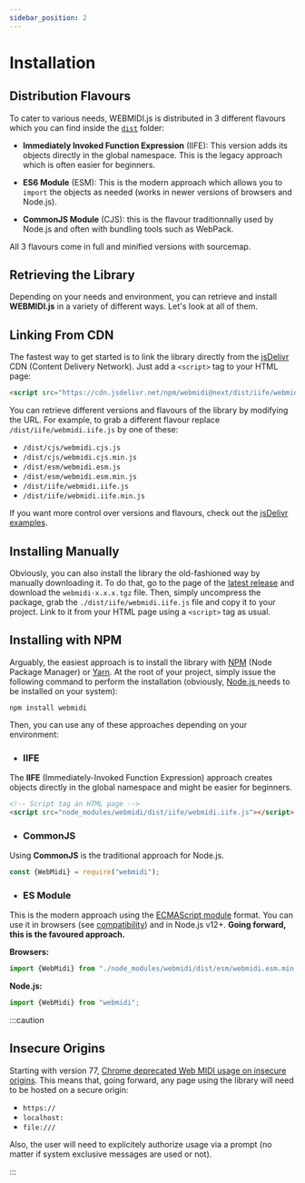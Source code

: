 ```yaml
---
sidebar_position: 2
---
```


# Installation

## Distribution Flavours

To cater to various needs, WEBMIDI.js is distributed in 3 different flavours which you can find
inside the [`dist`](https://github.com/djipco/webmidi/tree/develop/dist) folder:

* **Immediately Invoked Function Expression** (IIFE): This version adds its objects directly in the
  global namespace. This is the legacy approach which is often easier for beginners.

* **ES6 Module** (ESM): This is the modern approach which allows you to `import` the objects as
  needed (works in newer versions of browsers and Node.js).

* **CommonJS Module** (CJS): this is the flavour traditionnally used by Node.js and often with
  bundling tools such as WebPack.

All 3 flavours come in full and minified versions with sourcemap.


## Retrieving the Library

Depending on your needs and environment, you can retrieve and install **WEBMIDI.js** in a variety of
different ways. Let's look at all of them.

## Linking From CDN

The fastest way to get started is to link the library directly from the
[jsDelivr](https://www.jsdelivr.com/package/npm/webmidi) CDN (Content Delivery Network). Just add a 
`<script>` tag to your HTML page:

```html
<script src="https://cdn.jsdelivr.net/npm/webmidi@next/dist/iife/webmidi.iife.js"></script>
```

You can retrieve different versions and flavours of the library by modifying the URL. For example, 
to grab a different flavour replace `/dist/iife/webmidi.iife.js` by one of these:

* `/dist/cjs/webmidi.cjs.js`
* `/dist/cjs/webmidi.cjs.min.js`
* `/dist/esm/webmidi.esm.js`
* `/dist/esm/webmidi.esm.min.js`
* `/dist/iife/webmidi.iife.js`
* `/dist/iife/webmidi.iife.min.js`

If you want more control over versions and flavours, check out the 
[jsDelivr examples](https://www.jsdelivr.com/features).

## Installing Manually

Obviously, you can also install the library the old-fashioned way by manually downloading it. To do
that, go to the page of the [latest release](https://github.com/djipco/webmidi/releases/latest) and 
download the `webmidi-x.x.x.tgz` file. Then, simply uncompress the package, grab the 
`./dist/iife/webmidi.iife.js` file and copy it to your project. Link to it from your HTML page 
using a `<script>` tag as usual.

## Installing with NPM

Arguably, the easiest approach is to install the library with [NPM](https://www.npmjs.com/) (Node 
Package Manager) or [Yarn](https://yarnpkg.com/). At the root of your project, simply issue the 
following command to perform the installation (obviously, [Node.js ](https://nodejs.org/en/) needs 
to be installed on your system):

```shell
npm install webmidi
```

Then, you can use any of these approaches depending on your environment:

  * ### IIFE

  The **IIFE** (Immediately-Invoked Function Expression) approach creates objects directly in the global 
  namespace and might be easier for beginners.
  
  ```html
  <!-- Script tag an HTML page -->
  <script src="node_modules/webmidi/dist/iife/webmidi.iife.js"></script>
  ```
  * ### CommonJS

  Using **CommonJS** is the traditional approach for Node.js.
  
  ```javascript
  const {WebMidi} = require("webmidi");
  ``` 
  * ### ES Module

  This is the modern approach using the 
  [ECMAScript module](https://developer.mozilla.org/en-US/docs/Web/JavaScript/Guide/Modules) format.
  You can use it in browsers (see [compatibility](https://caniuse.com/es6-module-dynamic-import)) 
  and in Node.js v12+. **Going forward, this is the favoured approach.**

  **Browsers:**
  
  ```javascript
  import {WebMidi} from "./node_modules/webmidi/dist/esm/webmidi.esm.min.js";
  ```
  
  **Node.js:**
  
  ```javascript
  import {WebMidi} from "webmidi";
  ```



:::caution

## Insecure Origins

Starting with version 77,
[Chrome deprecated Web MIDI usage on insecure origins](https://www.chromestatus.com/feature/5138066234671104).
This means that, going forward, any page using the library will need to be hosted on a secure
origin:

* `https://`
* `localhost:`
* `file:///`

Also, the user will need to explicitely authorize usage via a prompt (no matter if system exclusive
messages are used or not).

:::
